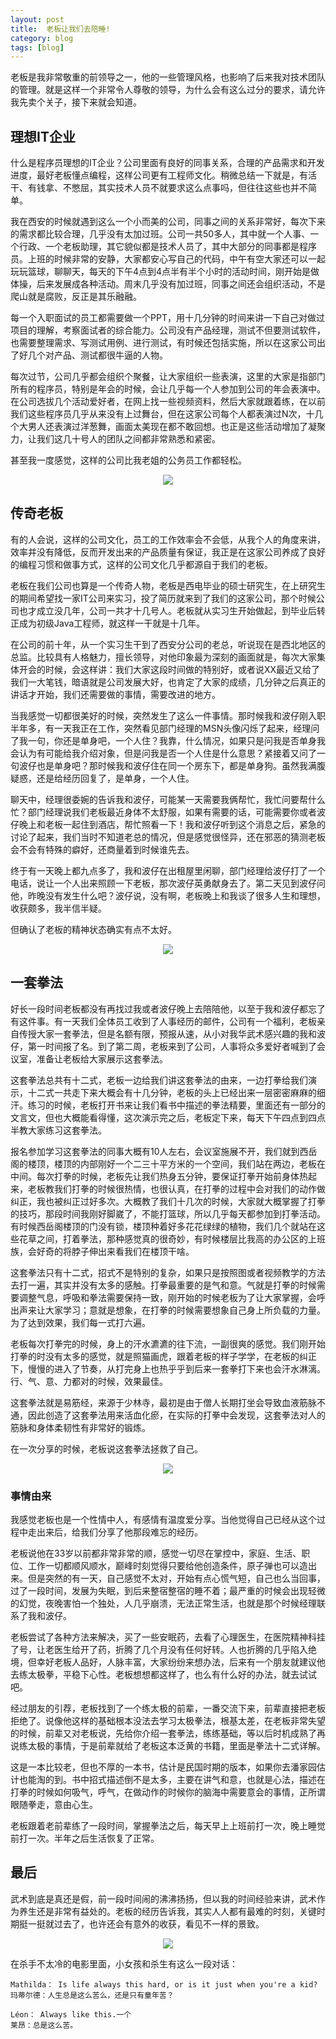 ```yaml
---
layout: post
title:  老板让我们去陪睡!
category: blog
tags: [blog]
---
```


老板是我非常敬重的前领导之一，他的一些管理风格，也影响了后来我对技术团队的管理。就是这样一个非常令人尊敬的领导，为什么会有这么过分的要求，请允许我先卖个关子，接下来就会知道。


## 理想IT企业



什么是程序员理想的IT企业？公司里面有良好的同事关系，合理的产品需求和开发进度，最好老板懂点编程，这样公司更有工程师文化。稍微总结一下就是，有活干、有钱拿、不憋屈，其实技术人员不就要求这么点事吗，但往往这些也并不简单。

我在西安的时候就遇到这么一个小而美的公司，同事之间的关系非常好，每次下来的需求都比较合理，几乎没有太加过班。公司一共50多人，其中就一个人事、一个行政、一个老板助理，其它貌似都是技术人员了，其中大部分的同事都是程序员。上班的时候非常的安静，大家都安心写自己的代码，中午有空大家还可以一起玩玩篮球，聊聊天，每天的下午4点到4点半有半个小时的活动时间，刚开始是做体操，后来发展成各种活动。周末几乎没有加过班，同事之间还会组织活动，不是爬山就是腐败，反正是其乐融融。

每一个入职面试的员工都需要做一个PPT，用十几分钟的时间来讲一下自己对做过项目的理解，考察面试者的综合能力。公司没有产品经理，测试不但要测试软件，也需要整理需求、写测试用例、进行测试，有时候还包括实施，所以在这家公司出了好几个对产品、测试都很牛逼的人物。

每次过节，公司几乎都会组织个聚餐，让大家组织一些表演，这里的大家是指部门所有的程序员，特别是年会的时候，会让几乎每一个人参加到公司的年会表演中。在公司选拔几个活动爱好者，在网上找一些视频资料，然后大家就跟着练，在以前我们这些程序员几乎从来没有上过舞台，但在这家公司每个人都表演过N次，十几个大男人还表演过洋葱舞，画面太美现在都不敢回想。也正是这些活动增加了凝聚力，让我们这几十号人的团队之间都非常熟悉和紧密。

甚至我一度感觉，这样的公司比我老姐的公务员工作都轻松。

<div align="center">
  <img src="http://www.ityouknow.com/assets/images/2017/life/guomao.jpg">
</div>

## 传奇老板

有的人会说，这样的公司文化，员工的工作效率会不会低，从我个人的角度来讲，效率并没有降低，反而开发出来的产品质量有保证，我正是在这家公司养成了良好的编程习惯和做事方式，这样的公司文化几乎都源自于我们的老板。

老板在我们公司也算是一个传奇人物，老板是西电毕业的硕士研究生，在上研究生的期间希望找一家IT公司来实习，投了简历就来到了我们的这家公司，那个时候公司也才成立没几年，公司一共才十几号人。老板就从实习生开始做起，到毕业后转正成为初级Java工程师，就这样一干就是十几年。

在公司的前十年，从一个实习生干到了西安分公司的老总，听说现在是西北地区的总监。比较具有人格魅力，擅长领导，对他印象最为深刻的画面就是，每次大家集体开会的时候，会这样讲：我们大家这段时间做的特别好，或者说XX最近又给了我们一大笔钱，暗语就是公司发展大好，也肯定了大家的成绩，几分钟之后真正的讲话才开始，我们还需要做的事情，需要改进的地方。

当我感觉一切都很美好的时候，突然发生了这么一件事情。那时候我和波仔刚入职半年多，有一天我正在工作，突然看见部门经理的MSN头像闪烁了起来，经理问了我一句，你还是单身吧，一个人住？我靠，什么情况，如果只是问我是否单身我会认为有可能给我介绍对象，但是问我是否一个人住是什么意思？紧接着又问了一句波仔也是单身吧？那时候我和波仔住在同一个房东下，都是单身狗。虽然我满腹疑惑，还是给经历回复了，是单身，一个人住。

聊天中，经理很委婉的告诉我和波仔，可能某一天需要我俩帮忙，我忙问要帮什么忙？部门经理说我们老板最近身体不太舒服，如果有需要的话，可能需要你或者波仔晚上和老板一起住到酒店，帮忙照看一下！我和波仔听到这个消息之后，紧急的讨论了起来，我们当时不知道老总的情况，但是感觉很怪异，还在邪恶的猜测老板会不会有特殊的癖好，还商量着到时候谁先去。

终于有一天晚上都九点多了，我和波仔在出租屋里闲聊，部门经理给波仔打了一个电话，说让一个人出来照顾一下老板，那次波仔英勇献身去了。第二天见到波仔问他，昨晚没有发生什么吧？波仔说，没有啊，老板晚上和我谈了很多人生和理想，收获颇多，我半信半疑。

但确认了老板的精神状态确实有点不太好。

<div align="center">
  <img src="http://www.ityouknow.com/assets/images/2017/life/yuquanying.jpg">
</div>

## 一套拳法

好长一段时间老板都没有再找过我或者波仔晚上去陪陪他，以至于我和波仔都忘了有这件事。有一天我们全体员工收到了人事经历的邮件，公司有一个福利，老板亲自传授大家一套拳法，但是名额有限，预报从速，从小对我华武术感兴趣的我和波仔，第一时间报了名。到了第二周，老板来到了公司，人事将众多爱好者喊到了会议室，准备让老板给大家展示这套拳法。

这套拳法总共有十二式，老板一边给我们讲这套拳法的由来，一边打拳给我们演示，十二式一共走下来大概会有十几分钟，老板的头上已经出来一层密密麻麻的细汗。练习的时候，老板打开书来让我们看书中描述的拳法精要，里面还有一部分的文言文，但也大概能看得懂，这次演示完之后，老板定下来，每天下午四点到四点半教大家练习这套拳法。

报名参加学习这套拳法的同事大概有10人左右，会议室施展不开，我们就到西岳阁的楼顶，楼顶的内部刚好一个二三十平方米的一个空间，我们站在两边，老板在中间。每次打拳的时候，老板先让我们热身五分钟，要保证打拳开始前身体热起来，老板教我们打拳的时候很热情，也很认真，在打拳的过程中会对我们的动作做纠正，我也被纠正过好多次。大概教了我们十几次的时候，大家就大概掌握了打拳的技巧，那段时间我刚好脚崴了，不能打篮球，所以几乎每天都参加到打拳活动。有时候西岳阁楼顶的门没有锁，楼顶种着好多花花绿绿的植物，我们几个就站在这些花草之间，打着拳法，那种感觉真的很奇妙，有时候楼层比我高的办公区的上班族，会好奇的将脖子伸出来看我们在楼顶干啥。

这套拳法只有十二式，招式不是特别的复杂，如果只是按照图或者视频教学的方法去打一遍，其实并没有太多的感触。打拳最重要的是气和意。气就是打拳的时候需要调整气息，呼吸和拳法需要保持一致，刚开始的时候老板为了让大家掌握，会呼出声来让大家学习；意就是想象，在打拳的时候需要想象自己身上所负载的力量。为了达到效果，我们每一式打六遍。

老板每次打拳完的时候，身上的汗水瀌瀌的往下流，一副很爽的感觉。我们刚开始打拳的时没有太多的感觉，就是照猫画虎，跟着老板的样子学学，在老板的纠正下，慢慢的进入了节奏，从打完身上也热乎乎到后来一套拳打下来也会汗水淋漓。行、气、意、力都对的时候，效果最佳。

这套拳法就是易筋经，来源于少林寺，最初是由于僧人长期打坐会导致血液筋脉不通，因此创造了这套拳法用来活血化瘀，在实际的打拳中会发现，这套拳法对人的筋脉和身体柔韧性有非常好的锻炼。

在一次分享的时候，老板说这套拳法拯救了自己。

<div align="center">
  <img src="http://www.ityouknow.com/assets/images/2017/life/yijinjing.jpeg">
</div>

###  事情由来

我感觉老板也是一个性情中人，有感情有温度爱分享。当他觉得自己已经从这个过程中走出来后，给我们分享了他那段难忘的经历。

老板说他在33岁以前都非常非常的顺，感觉一切尽在掌控中，家庭、生活、职位、工作一切都顺风顺水，巅峰时刻觉得只要给他创造条件，原子弹也可以造出来。但是突然的有一天，自己感觉不太对，开始有点心慌气短，自己也么当回事，过了一段时间，发展为失眠，到后来整宿整宿的睡不着；最严重的时候会出现轻微的幻觉，夜晚害怕一个独处，人几乎崩溃，无法正常生活，也就是那个时候经理联系了我和波仔。

老板尝试了各种方法来解决，买了一些安眠药，去看了心理医生，在医院精神科挂了号，让老医生给开了药，折腾了几个月没有任何好转。人也折腾的几乎陷入绝境，但幸好老板人品好，人脉丰富，大家纷纷来想办法，后来有一个朋友就建议他去练太极拳，平稳下心性。老板想想都这样了，也么有什么好的办法，就去试试吧。

经过朋友的引荐，老板找到了一个练太极的前辈，一番交流下来，前辈直接把老板拒绝了。说像他这样的基础根本没法去学习太极拳法，根基太差，在老板非常失望的时候，前辈又对老板说，先给你介绍一套拳法，练练基础，等以后时机成熟了再说练太极的事情，于是前辈就给了老板这本泛黄的书籍，里面是拳法十二式详解。

这是一本比较老，但也不厚的一本书，估计是民国时期的版本，如果你去潘家园估计也能淘的到。书中招式描述倒不是太多，主要在讲气和意，也就是心法，描述在打拳的时候如何吸气，呼气，在做动作的时候你的脑海中需要意会的事情，正所谓眼随拳走，意由心生。

老板跟着老前辈练了一段时间，掌握拳法之后，每天早上上班前打一次，晚上睡觉前打一次。半年之后生活恢复了正常。

## 最后

武术到底是真还是假，前一段时间闹的沸沸扬扬，但以我的时间经验来讲，武术作为养生还是非常有益处的。老板的经历告诉我，其实人人都有最难的时刻，关键时期挺一挺就过去了，也许还会有意外的收获，看见不一样的景致。

<div align="center">
  <img src="http://www.ityouknow.com/assets/images/2017/life/jianxin.jpg">
</div>

在杀手不太冷的电影里面，小女孩和杀生有这么一段对话：  

``` text
Mathilda： Is life always this hard, or is it just when you're a kid?
玛蒂尔德：人生总是这么苦么，还是只有童年苦？

Léon： Always like this.一个
莱昂：总是这么苦。
```

